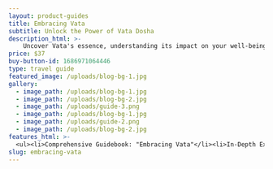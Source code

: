 ```yaml
---
layout: product-guides
title: Embracing Vata
subtitle: Unlock the Power of Vata Dosha
description_html: >-
    Uncover Vata's essence, understanding its impact on your well-being. Explore personalized strategies for balance, vitality, and resilience. From self-care rituals to nourishing diets, breathwork to meditation, "Embracing Vata" equips you with a comprehensive toolkit for optimization. Embrace strengths, conquer stress, and tap into creative potential in harmony with Vata's rhythm.
price: $37
buy-button-id: 1686971064446
type: travel guide
featured_image: /uploads/blog-bg-1.jpg
gallery:
  - image_path: /uploads/blog-bg-1.jpg
  - image_path: /uploads/blog-bg-2.jpg
  - image_path: /uploads/guide-3.png
  - image_path: /uploads/blog-bg-1.jpg
  - image_path: /uploads/guide-2.png
  - image_path: /uploads/blog-bg-2.jpg
features_html: >-
  <ul><li>Comprehensive Guidebook: "Embracing Vata"</li><li>In-Depth Exploration of Vata Energy and its Impact on Well-being</li><li>Personalized Strategies and Practices for Balancing Vata</li><li>Mindful Self-Care Rituals to Cultivate Vitality and Inner Harmony</li><li>Nourishing Dietary Recommendations for Vata Balance</li><li>Step-by-Step Instructions for Breathwork and Meditation Techniques</li><li>Insights on Tapping into Your Creative Potential in Alignment with Vata</li><li>Practical Tools and Resources to Optimize Your Life with Vata Wisdom</li></ul>
slug: embracing-vata
---
```

